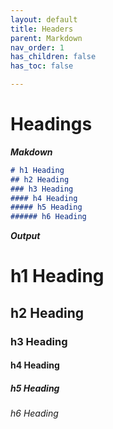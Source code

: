 ```yaml
---
layout: default
title: Headers
parent: Markdown
nav_order: 1
has_children: false
has_toc: false

---
```



# Headings

***Makdown***

```md
# h1 Heading
## h2 Heading
### h3 Heading
#### h4 Heading
##### h5 Heading
###### h6 Heading
```

***Output***

# h1 Heading
## h2 Heading
### h3 Heading
#### h4 Heading
##### h5 Heading
###### h6 Heading


